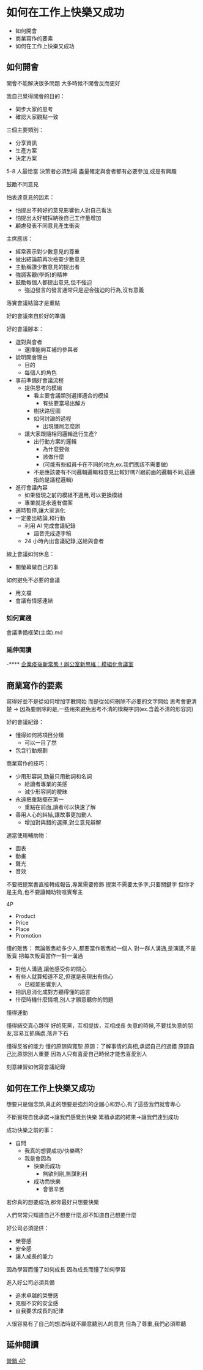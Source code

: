 # 如何在工作上快樂又成功

- 如何開會
- 商業寫作的要素
- 如何在工作上快樂又成功

## 如何開會

開會不能解決很多問題
大多時候不開會反而更好

我自己覺得開會的目的：

- 同步大家的思考
- 確認大家觀點一致

三個主要類別：

- 分享資訊
- 生產方案
- 決定方案

5-8 人最恰當
決策者必須到場
盡量確定與會者都有必要參加,或是有興趣

鼓勵不同意見

怕表達意見的因素：

- 怕提出不夠好的意見影響他人對自己看法
- 怕提出太好被採納後自己工作量增加
- 顧慮發表不同意見產生衝突

主席應該：

- 經常表示對少數意見的尊重
- 做出結論前再次檢查少數意見
- 主動稱讚少數意見的提出者
- 強調客觀(學術)的精神
- 鼓勵每個人都提出意見,但不強迫
  - 強迫發言的發言通常只是迎合強迫的行為,沒有意義

落實會議結論才是重點

好的會議來自於好的準備

好的會議腳本：

- 選對與會者
  - 選擇能夠互補的參與者
- 說明開會理由
  - 目的
  - 每個人的角色
- 事前準備好會議流程
  - 提供思考的模組
    - 看主要會議類別選擇適合的模組
      - 有些要當場出解方
    - 樹狀路徑圖
    - 如何討論的過程
      - 出現僵局怎麼辦
  - 讓大家跟隨相同邏輯進行生產?
    - 出行動方案的邏輯
      - 為什麼要做
      - 該做什麼
      - (可能有些組員卡在不同的地方,ex.我們應該不需要做)
    - 不是應該要有不同邏輯邏輯和意見比較好嗎?(跟前面的邏輯不同,這邊指的是議程邏輯)
- 進行會議內容
  - 如果發現之前的模組不適用,可以更換模組
  - 專業就是永遠有備案
- 適時暫停,讓大家消化
- 一定要出結論,和行動
  - 利用 AI 完成會議紀錄
    - 語音完成逐字稿
  - 24 小時內出會議紀錄,送給與會者


線上會議如何休息：
- 關螢幕做自己的事

如何避免不必要的會議
- 用文檔
- 會議有情感連結


### 如何實踐

會議準備框架(主席).md

### 延伸閱讀

-**** [企業疫後新常態！辦公室新思維：模組化會議室](https://www.benq.com/zh-tw/business/resource/trends/shifting-spaces-the-modular-meeting-room.html)

## 商業寫作的要素

寫得好並不是從如何增加字數開始
而是從如何刪除不必要的文字開始
思考會更清楚
-> 因為要刪除的是,一些用來避免思考不清的模糊字詞(ex.含義不清的形容詞)

好的會議紀錄：

- 懂得如何將項目分類
  - 可以一目了然
- 包含行動規劃

商業寫作的技巧：

- 少用形容詞,勁量只用動詞和名詞
  - 給讀者專業的美感
  - 減少形容詞的曖昧
- 永遠把重點擺在第一
  - 重點在前面,讀者可以快速了解
- 善用人心的糾結,讓故事更加動人
  - 增加對與錯的選擇,對立意見辯解

適當使用輔助物：

- 圖表
- 動畫
- 聲光
- 音效

不要把提案書直接轉成報告,專業需要修飾
提案不需要太多字,只要關鍵字
但你才是主角,也不要讓輔助物喧賓奪主

4P

- Product
- Price
- Place
- Promotion

懂的販售：
無論販售給多少人,都要當作販售給一個人
對一群人溝通,是演講,不是販賣
把每次販賣當作一對一溝通

- 對他人溝通,讓他感受你的關心
- 有些人就算知道不足,但還是表現出有信心
  - 已經能影響別人
- 把訊息消化成對方聽得懂的語言
- 什麼時機什麼情境,別人才願意聽你的問題



懂得運動

懂得結交真心夥伴
好的死黨，互相提拔，互相成長
失意的時候,不要找失意的朋友,容易互抓痛處,落井下石

懂得反省的能力
懂的原諒與寬恕
原諒：了解事情的真相,承認自己的過錯
原諒自己比原諒別人重要
因為人只有喜愛自己時候才能去喜愛別人

刻意練習如何寫會議紀錄

## 如何在工作上快樂又成功

想要只是個念頭,真正的想要是強烈的企圖心和野心,有了這些我們就會專心

不斷實現自我承諾->讓我們感覺到快樂
累積承諾的結果->讓我們達到成功

成功快樂之前的事：

- 自問
  - 我真的想要成功/快樂嗎?
  - 我是會因為
    - 快樂而成功
      - 無欲則剛,無謀則利
    - 成功而快樂
      - 會很辛苦

若你真的想要成功,那你最好只想要快樂

人們常常只知道自己不想要什麼,卻不知道自己想要什麼

好公司必須提供：

- 榮譽感
- 安全感
- 讓人成長的能力

因為學習而懂了如何成長
因為成長而懂了如何學習

進入好公司必須具備

- 追求卓越的榮譽感
- 克服不安的安全感
- 自我要求成長的紀律

人很容易有了自己的想法時就不願意聽別人的意見
但為了尊重,我們必須聆聽

## 延伸閱讀

[營銷 4P](https://www.investopedia.com/terms/f/four-ps.asp)
